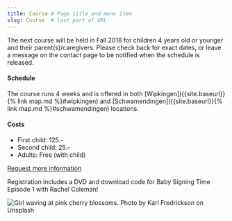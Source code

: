 ```yaml
---
title: Course # Page title and menu item
slug: Course  # last part of URL
---
```

<div class="row">
    <div class="col-lg-8 col-md-6" markdown="1">
The next course will be held in Fall 2018 for children 4 years old or younger and their parent(s)/caregivers.
Please check back for exact dates, or leave a message on the contact page to be notified when the schedule is released.

#### Schedule
The course runs 4 weeks and is offered in both [Wipkingen]({{site.baseurl}}{% link map.md %}#wipkingen) and [Schwamendingen]({{site.baseurl}}{% link map.md %}#schwamendingen) locations.

#### Costs
- First child: 125.-
- Second child: 25.-
- Adults: Free (with child)

<!--<a href="{{site.baseurl}}{% link signingtime/register.html %}" class="btn btn-primary mr-2" role="button">Register</a>-->
<a href="{{site.baseurl}}{% link contact.html %}" role="button" class="btn btn-primary">Request more information</a>

Registration includes a DVD and download code for Baby Signing Time Episode 1 with Rachel Coleman!

</div>
<div class="col-lg-4 col-md-6">
    <!-- 
    Karl Fredrickson (https://unsplash.com/photos/GEJxI_QRPwM?utm_source=unsplash&utm_medium=referral&utm_content=creditCopyText)
    Unsplash (https://unsplash.com/collections/204878/hannahrayna-agaist-the-world?utm_source=unsplash&utm_medium=referral&utm_content=creditCopyText)
    -->
    <img alt="Girl waving at pink cherry blossoms. Photo by Karl Fredrickson on Unsplash" src="{{site.baseurl}}{% link images/karl-fredrickson-74973-unsplash_600x900.jpg %}" class="img-fluid" />
</div>
</div>
